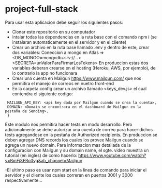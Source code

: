 # project-full-stack

Para usar esta aplicacion debe seguir los siguientes pasos:

- Clonar este repositorio en su computador
- Intalar todas las dependencias en la ruta base con el comando npm i (se instalaran automaticamente en el servidor y en el cliente)
- Crear un archivo en la ruta base llamado .env y dentro de este, crear dos variables: Coneccion a mongo en Atlas => <DB_MONGO=mongodb+srv://...> <SECRETA=unValorParaFirmarLosTokens> En produccion estas dos variables deberan crearse en el hosting (Heroku, AWS, por ejemplo), de lo contrario la app no funcionara
- Crear una cuenta en Mailgun https://www.mailgun.com/ que nos permitira el manejo de correos en nuetro front-end
- En la carpeta config crear un archivo llamado <keys_dev.js> el cual contendra el siguiente codigo:

```module.exports = {
 MAILGUN_API_KEY: <api key dada por Mailgun cuando se crea la cuenta>,
 DOMAIN: <Domain se encontrara en el dashboard de Mailgun en la pestaña de Sending>,
 }
```

Este modulo nos permitira hacer tests en modo desarrollo. Pero adicionalmente se debe autorizar una cuenta de correo para hacer dichos tests agregandose en la pestaña de Authorized recipients.
En produccion se deben agregar DNS records los cuales los provee Mailgun cuando se agrega un nuevo domain. Para informacion mas detallada de la configuracion con Mailgun y su domain name, el sgte. video muestra un tutorial (en ingles) de como hacerlo: https://www.youtube.com/watch?v=BmEj3EBo0vg&ab_channel=Mailgun

-El ultimo paso es usar npm start en la linea de comando para iniciar el servidor y el cliente los cuales correran en puertos 3001 y 3000 respectivamente...
